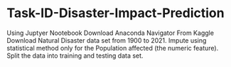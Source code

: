 # Task-ID-Disaster-Impact-Prediction
Using Juptyer Nootebook 
Download Anaconda Navigator
From Kaggle Download Natural Disaster data set from 1900 to 2021.
Impute using statistical method only for the Population  affected (the numeric feature).
Split the data into training and testing data set.
